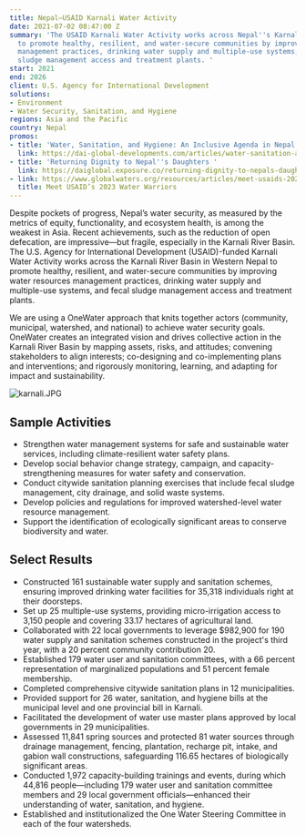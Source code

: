 ```yaml
---
title: Nepal—USAID Karnali Water Activity
date: 2021-07-02 08:47:00 Z
summary: 'The USAID Karnali Water Activity works across Nepal''s Karnali River Basin
  to promote healthy, resilient, and water-secure communities by improving water resources
  management practices, drinking water supply and multiple-use systems, and fecal
  sludge management access and treatment plants. '
start: 2021
end: 2026
client: U.S. Agency for International Development
solutions:
- Environment
- Water Security, Sanitation, and Hygiene
regions: Asia and the Pacific
country: Nepal
promos:
- title: 'Water, Sanitation, and Hygiene: An Inclusive Agenda in Nepal'
  link: https://dai-global-developments.com/articles/water-sanitation-and-hygiene-an-inclusive-agenda-in-nepal/
- title: 'Returning Dignity to Nepal''s Daughters '
  link: https://daiglobal.exposure.co/returning-dignity-to-nepals-daughters
- link: https://www.globalwaters.org/resources/articles/meet-usaids-2023-water-warriors
  title: Meet USAID’s 2023 Water Warriors
---
```


Despite pockets of progress, Nepal’s water security, as measured by the metrics of equity, functionality, and ecosystem health, is among the weakest in Asia. Recent achievements, such as the reduction of open defecation, are impressive—but fragile, especially in the Karnali River Basin. The U.S. Agency for International Development (USAID)-funded Karnali Water Activity works across the Karnali River Basin in Western Nepal to promote healthy, resilient, and water-secure communities by improving water resources management practices, drinking water supply and multiple-use systems, and fecal sludge management access and treatment plants.

We are using a OneWater approach that knits together actors (community, municipal, watershed, and national) to achieve water security goals. OneWater creates an integrated vision and drives collective action in the Karnali River Basin by mapping assets, risks, and attitudes; convening stakeholders to align interests; co-designing and co-implementing plans and interventions; and rigorously monitoring, learning, and adapting for impact and sustainability.

![karnali.JPG](/uploads/karnali.JPG)

## Sample Activities

* Strengthen water management systems for safe and sustainable water services, including climate-resilient water safety plans.
* Develop social behavior change strategy, campaign, and capacity-strengthening measures for water safety and conservation.
* Conduct citywide sanitation planning exercises that include fecal sludge management, city drainage, and solid waste systems.
* Develop policies and regulations for improved watershed-level water resource management. 
* Support the identification of ecologically significant areas to conserve biodiversity and water.

## Select Results

* Constructed 161 sustainable water supply and sanitation schemes, ensuring improved drinking water facilities for 35,318 individuals right at their doorsteps.
* Set up 25 multiple-use systems, providing micro-irrigation access to 3,150 people and covering 33.17 hectares of agricultural land.
* Collaborated with 22 local governments to leverage $982,900 for 190 water supply and sanitation schemes constructed in the project's third year, with a 20 percent community contribution 20.
* Established 179 water user and sanitation committees, with a 66 percent representation of marginalized populations and 51 percent female membership.
* Completed comprehensive citywide sanitation plans in 12 municipalities.
* Provided support for 26 water, sanitation, and hygiene bills at the municipal level and one provincial bill in Karnali.
* Facilitated the development of water use master plans approved by local governments in 29 municipalities.
* Assessed 11,841 spring sources and protected 81 water sources through drainage management, fencing, plantation, recharge pit, intake, and gabion wall constructions, safeguarding 116.65 hectares of biologically significant areas.
* Conducted 1,972 capacity-building trainings and events, during which 44,816 people—including 179 water user and sanitation committee members and 29 local government officials—enhanced their understanding of water, sanitation, and hygiene. 
* Established and institutionalized the One Water Steering Committee in each of the four watersheds.